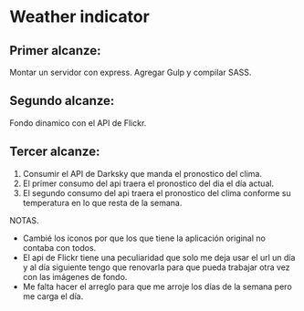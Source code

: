# Weather indicator

## Primer alcanze:

Montar un servidor con express.
Agregar Gulp y compilar SASS.

## Segundo alcanze:

Fondo dinamico con el API de Flickr.

## Tercer alcanze:

1. Consumir el API de Darksky que manda el pronostico del clima.
2. El primer consumo del api traera el pronostico del dia el día actual.
3. El segundo consumo del api traera el pronostico del clima conforme su temperatura en lo que resta de la semana.

NOTAS.
* Cambié los iconos por que los que tiene la aplicación original no contaba con todos.
* El api de Flickr tiene una peculiaridad que solo me deja usar el url un día y al día siguiente tengo que renovarla para que pueda trabajar otra vez con las imágenes de fondo.
* Me falta hacer el arreglo para que me arroje los días de la semana pero me carga el día.

